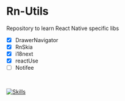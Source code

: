 # Rn-Utils
Repository to learn React Native specific libs

- [x] DrawerNavigator
- [x] RnSkia
- [x] i18next
- [x] reactUse
- [ ] Notifee

<br />

[![Skills](https://skillicons.dev/icons?i=react,typescript)](https://skillicons.dev)
